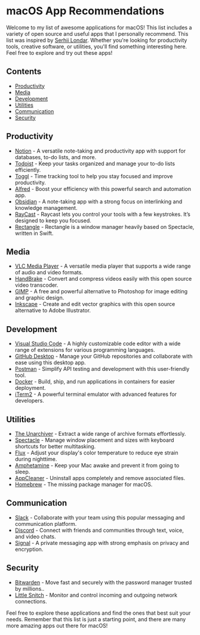 # macOS App Recommendations

Welcome to my list of awesome applications for macOS! This list includes a variety of open source and useful apps that I personally recommend. This list was inspired by [Serhii Londar](https://github.com/serhii-londar). Whether you're looking for productivity tools, creative software, or utilities, you'll find something interesting here. Feel free to explore and try out these apps!

## Contents
- [Productivity](#productivity)
- [Media](#media)
- [Development](#development)
- [Utilities](#utilities)
- [Communication](#communication)
- [Security](#security)

## Productivity
- [Notion](https://www.notion.so/) - A versatile note-taking and productivity app with support for databases, to-do lists, and more.
- [Todoist](https://todoist.com/) - Keep your tasks organized and manage your to-do lists efficiently.
- [Toggl](https://toggl.com/) - Time tracking tool to help you stay focused and improve productivity.
- [Alfred](https://www.alfredapp.com/) - Boost your efficiency with this powerful search and automation app.
- [Obsidian](https://obsidian.md/) - A note-taking app with a strong focus on interlinking and knowledge management.
- [RayCast](https://raycast.com/) - Raycast lets you control your tools with a few keystrokes. It’s designed to keep you focused.
- [Rectangle](https://github.com/rxhanson/Rectangle) - Rectangle is a window manager heavily based on Spectacle, written in Swift.


## Media
- [VLC Media Player](https://www.videolan.org/vlc/) - A versatile media player that supports a wide range of audio and video formats.
- [HandBrake](https://handbrake.fr/) - Convert and compress videos easily with this open source video transcoder.
- [GIMP](https://www.gimp.org/) - A free and powerful alternative to Photoshop for image editing and graphic design.
- [Inkscape](https://inkscape.org/) - Create and edit vector graphics with this open source alternative to Adobe Illustrator.

## Development
- [Visual Studio Code](https://code.visualstudio.com/) - A highly customizable code editor with a wide range of extensions for various programming languages.
- [GitHub Desktop](https://desktop.github.com/) - Manage your GitHub repositories and collaborate with ease using this desktop app.
- [Postman](https://www.postman.com/) - Simplify API testing and development with this user-friendly tool.
- [Docker](https://www.docker.com/) - Build, ship, and run applications in containers for easier deployment.
- [iTerm2](https://iterm2.com/) - A powerful terminal emulator with advanced features for developers.

## Utilities
- [The Unarchiver](https://theunarchiver.com/) - Extract a wide range of archive formats effortlessly.
- [Spectacle](https://www.spectacleapp.com/) - Manage window placement and sizes with keyboard shortcuts for better multitasking.
- [Flux](https://justgetflux.com/) - Adjust your display's color temperature to reduce eye strain during nighttime.
- [Amphetamine](https://apps.apple.com/us/app/amphetamine/id937984704) - Keep your Mac awake and prevent it from going to sleep.
- [AppCleaner](https://freemacsoft.net/appcleaner/) - Uninstall apps completely and remove associated files.
- [Homebrew](https://brew.sh/) - The missing package manager for macOS.


## Communication
- [Slack](https://slack.com/) - Collaborate with your team using this popular messaging and communication platform.
- [Discord](https://discord.com/) - Connect with friends and communities through text, voice, and video chats.
- [Signal](https://www.signal.org/) - A private messaging app with strong emphasis on privacy and encryption.

## Security
- [Bitwarden](https://bitwarden.com/) - Move fast and securely with the password manager trusted by millions..
- [Little Snitch](https://www.obdev.at/products/littlesnitch/index.html) - Monitor and control incoming and outgoing network connections.

Feel free to explore these applications and find the ones that best suit your needs. Remember that this list is just a starting point, and there are many more amazing apps out there for macOS!
